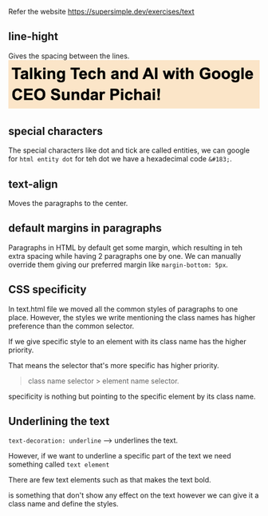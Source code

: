 Refer the website https://supersimple.dev/exercises/text

## line-hight

Gives the spacing between the lines.
![Alt text](image.png)

## special characters

The special characters like dot and tick are called entities, we can google for `html entity dot` for teh dot we have a hexadecimal code `&#183;`.

## text-align

Moves the paragraphs to the center.

## default margins in paragraphs

Paragraphs in HTML by default get some margin, which resulting in teh extra spacing while having 2 paragraphs one by one. We can manually override them giving our preferred margin like `margin-bottom: 5px`.

## CSS specificity

In text.html file we moved all the common styles of paragraphs to one place. However, the styles we write mentioning the class names has higher preference than the common selector.

If we give specific style to an element with its class name has the higher priority.

That means the selector that's more specific has higher priority.

> class name selector > element name selector.

specificity is nothing but pointing to the specific element by its class name.

## Underlining the text

`text-decoration: underline` --> underlines the text.

However, if we want to underline a specific part of the text we need something called `text element`

There are few text elements such as <strong></strong> that makes the text bold.

<span> is something that don't show any effect on the text however we can give it a class name and define the styles.
